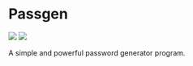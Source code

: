 # Passgen

<img src='https://img.shields.io/github/license/bombenheimer/passgen?style=for-the-badge'> <img src='https://img.shields.io/github/created-at/bombenheimer/passgen?style=for-the-badge'>

A simple and powerful password generator program.
